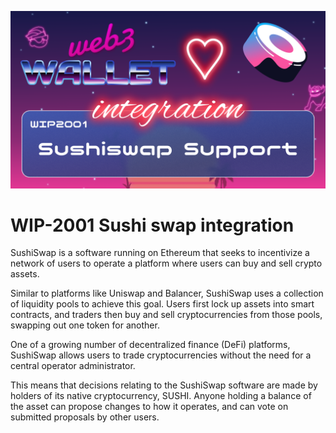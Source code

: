 [_metadata_:at_account]:- "@SushiSwap"
![image](../v2/images/2001.png)

# WIP-2001 Sushi swap integration

SushiSwap is a software running on Ethereum that seeks to incentivize a network of users to operate a platform where users can buy and sell crypto assets.

Similar to platforms like Uniswap and Balancer, SushiSwap uses a collection of liquidity pools to achieve this goal. Users first lock up assets into smart contracts, and traders then buy and sell cryptocurrencies from those pools, swapping out one token for another.

One of a growing number of decentralized finance (DeFi) platforms, SushiSwap allows users to trade cryptocurrencies without the need for a central operator administrator.

This means that decisions relating to the SushiSwap software are made by holders of its native cryptocurrency, SUSHI. Anyone holding a balance of the asset can propose changes to how it operates, and can vote on submitted proposals by other users. 